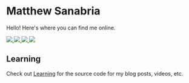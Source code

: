 # Matthew Sanabria

Hello! Here's where you can find me online.

<a href="https://www.linkedin.com/in/sudomateo">
    <img src="https://img.shields.io/badge/LinkedIn-%230A66C2?style=for-the-badge&logo=linkedin"/>
</a>
<a href="https://x.com/sudomateo">
    <img src="https://img.shields.io/badge/X-%23000000?style=for-the-badge&logo=x"/>
</a>
<a href="https://www.youtube.com/@sudomateo">
    <img src="https://img.shields.io/badge/YouTube-%23FF0000?style=for-the-badge&logo=youtube"/>
</a>
<a href="https://matthewsanabria.dev">
    <img src="https://img.shields.io/badge/Website-%23202020?style=for-the-badge"/>
</a>

## Learning

Check out [Learning](learning) for the source code for my blog posts, videos,
etc.
